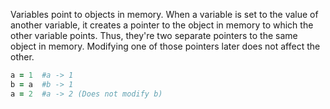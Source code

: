 Variables point to objects in memory. When a variable is set to the value of another variable, it creates a pointer to the object in memory to which the other variable points. Thus, they're two separate pointers to the same object in memory. Modifying one of those pointers later does not affect the other.

```Ruby
a = 1  #a -> 1
b = a  #b -> 1
a = 2  #a -> 2 (Does not modify b)
```
